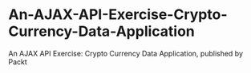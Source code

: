 # An-AJAX-API-Exercise-Crypto-Currency-Data-Application
An AJAX API Exercise: Crypto Currency Data Application, published by Packt
